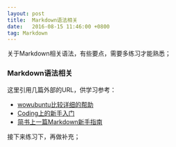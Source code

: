 ```yaml
---
layout: post
title:  Markdown语法相关
date:   2016-08-15 11:46:00 +0800
tag: Markdown
---
```

关于Markdown相关语法，有些要点，需要多练习才能熟悉；

### Markdown语法相关

这里引用几篇外部的URL，供学习参考：
- [wowubuntu比较详细的帮助](http://wowubuntu.com/markdown/)
- [Coding上的新手入门](https://coding.net/help/doc/project/markdown.html)
- [简书上一篇Markdown新手指南](http://www.jianshu.com/p/q81RER)

接下来练习下，再做补充；

